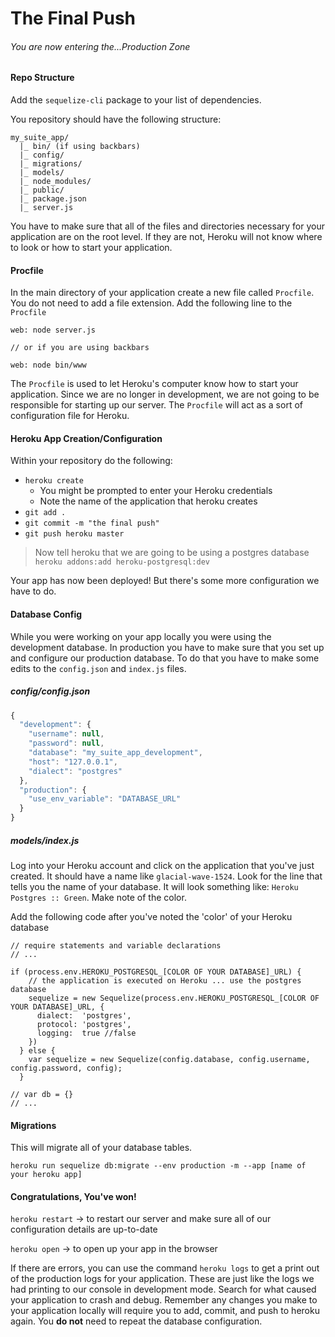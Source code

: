 # The Final Push
###### You are now entering the...Production Zone

#### Repo Structure

Add the `sequelize-cli` package to your list of dependencies.

You repository should have the following structure:

```
my_suite_app/
  |_ bin/ (if using backbars)
  |_ config/
  |_ migrations/
  |_ models/
  |_ node_modules/
  |_ public/
  |_ package.json
  |_ server.js
```

You have to make sure that all of the files and directories necessary for your application are on the root level. If they are not, Heroku will not know where to look or how to start your application.

#### Procfile

In the main directory of your application create a new file called `Procfile`. You do not need to add a file extension.
Add the following line to the `Procfile`

```
web: node server.js

// or if you are using backbars

web: node bin/www
```

The `Procfile` is used to let Heroku's computer know how to start your application. Since we are no longer in development, we are not going to be responsible for starting up our server. The `Procfile` will act as a sort of configuration file for Heroku.

#### Heroku App Creation/Configuration

Within your repository do the following:

* `heroku create`
  - You might be prompted to enter your Heroku credentials
  - Note the name of the application that heroku creates
* `git add .`
* `git commit -m "the final push"`
* `git push heroku master`

> Now tell heroku that we are going to be using a postgres database `heroku addons:add heroku-postgresql:dev`

Your app has now been deployed! But there's some more configuration we have to do.

#### Database Config

While you were working on your app locally you were using the development database. In production you have to make sure that you set up and configure our production database. To do that you have to make some edits to the `config.json` and `index.js` files.

##### config/config.json
```js
{
  "development": {
    "username": null,
    "password": null,
    "database": "my_suite_app_development",
    "host": "127.0.0.1",
    "dialect": "postgres"
  },
  "production": {
    "use_env_variable": "DATABASE_URL"
  }
}
```

##### models/index.js

Log into your Heroku account and click on the application that you've just created. It should have a name like `glacial-wave-1524`. Look for the line that tells you the name of your database. It will look something like: `Heroku Postgres :: Green`. Make note of the color.

Add the following code after you've noted the 'color' of your Heroku database

```
// require statements and variable declarations
// ...

if (process.env.HEROKU_POSTGRESQL_[COLOR OF YOUR DATABASE]_URL) {
    // the application is executed on Heroku ... use the postgres database
    sequelize = new Sequelize(process.env.HEROKU_POSTGRESQL_[COLOR OF YOUR DATABASE]_URL, {
      dialect:  'postgres',
      protocol: 'postgres',
      logging:  true //false
    })
  } else {
    var sequelize = new Sequelize(config.database, config.username, config.password, config);
  }

// var db = {}
// ...
```

#### Migrations

This will migrate all of your database tables.

`heroku run sequelize db:migrate --env production -m --app [name of your heroku app]`

#### Congratulations, You've won!

`heroku restart` -> to restart our server and make sure all of our configuration details are up-to-date

`heroku open` -> to open up your app in the browser

If there are errors, you can use the command `heroku logs` to get a print out of the production logs for your application. These are just like the logs we had printing to our console in development mode. Search for what caused your application to crash and debug. Remember any changes you make to your application locally will require you to add, commit, and push to heroku again. You **do not** need to repeat the database configuration.